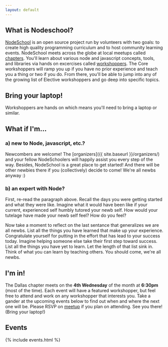 ```yaml
---
layout: default
---
```


## What is Nodeschool?

<a target="_blank" href="http://nodeschool.io/">NodeSchool</a> is an
open source project run by volunteers with two goals: to create high
quality programming curriculum and to host community learning events.
NodeSchool meets across the globe at local meetups called
<a target="_blank" href="http://nodeschool.io/chapters.html">chapters</a>.
You'll learn about various node and javascript concepts, tools, and
libraries via hands on excercises called
<a target="_blank" href="http://nodeschool.io/#workshoppers">workshoppers</a>.
The Core workshoppers will ramp you up if you have no prior experience
and teach you a thing or two if you do. From there, you'll be able to
jump into any of the growing list of Elective workshoppers and go deep
into specific topics.

## Bring your laptop!

Workshoppers are hands on which means you'll need to bring a laptop or
similar.

## What if I'm...

### a) new to Node, javascript, etc.?

Newcombers are welcome! The [organizers]({{ site.baseurl }}/organizers/)
and your fellow NodeSchoolers will happily assist you every step of the
way. Besides, NodeSchool is a great place to get started! And there will
be other newbies there if you (collectively) decide to come! We're all
newbs anyway :)

### b) an expert with Node?

First, re-read the paragraph above. Recall the days you were getting started
and what they were like. Imagine what it would have been like if your
current, experienced self humbly tutored your newb self. How would your
tutelage have made your newb self feel? How do you feel?

Now take a moment to reflect on the last sentance that generalizes we are all
newbs. List all the things you have learned that make up your experience.
Congratulate yourself for putting in the effort that has lead to your success
today. Imagine helping someone else take their first step toward success.
List all the things you have yet to learn. Let the length of that list sink
in. Think of what you can learn by teaching others. You should come, we're
all newbs.

## I'm in!

The Dallas chapter meets on the __4th Wednesday__ of the month at
__6:30pm__ (most of the time). Each event will have a featured
workshopper, but feel free to attend and work on any workshopper that
interests you. Take a gander at the upcoming events below to find out
when and where the next one will be. Please RSVP on
<a target="_blank" href="{{ site.data.urls.meetup }}">meetup</a> if you
plan on attending. See you there! (Bring your laptop!)

## Events

{% include events.html %}

